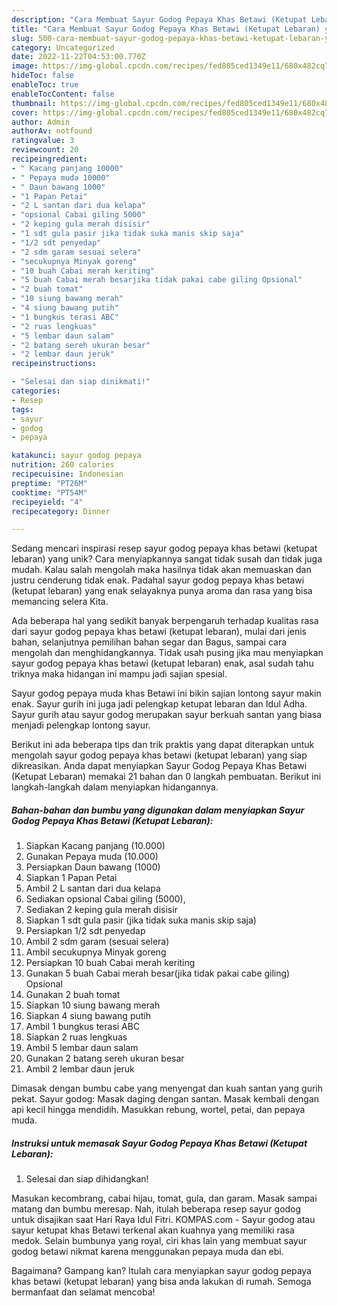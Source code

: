```yaml
---
description: "Cara Membuat Sayur Godog Pepaya Khas Betawi (Ketupat Lebaran) yang Bisa Manjain Lidah"
title: "Cara Membuat Sayur Godog Pepaya Khas Betawi (Ketupat Lebaran) yang Bisa Manjain Lidah"
slug: 500-cara-membuat-sayur-godog-pepaya-khas-betawi-ketupat-lebaran-yang-bisa-manjain-lidah
category: Uncategorized
date: 2022-11-22T04:53:00.770Z
image: https://img-global.cpcdn.com/recipes/fed805ced1349e11/680x482cq70/sayur-godog-pepaya-khas-betawi-ketupat-lebaran-foto-resep-utama.jpg
hideToc: false
enableToc: true
enableTocContent: false
thumbnail: https://img-global.cpcdn.com/recipes/fed805ced1349e11/680x482cq70/sayur-godog-pepaya-khas-betawi-ketupat-lebaran-foto-resep-utama.jpg
cover: https://img-global.cpcdn.com/recipes/fed805ced1349e11/680x482cq70/sayur-godog-pepaya-khas-betawi-ketupat-lebaran-foto-resep-utama.jpg
author: Admin
authorAv: notfound
ratingvalue: 3
reviewcount: 20
recipeingredient:
- " Kacang panjang 10000"
- " Pepaya muda 10000"
- " Daun bawang 1000"
- "1 Papan Petai"
- "2 L santan dari dua kelapa"
- "opsional Cabai giling 5000"
- "2 keping gula merah disisir"
- "1 sdt gula pasir jika tidak suka manis skip saja"
- "1/2 sdt penyedap"
- "2 sdm garam sesuai selera"
- "secukupnya Minyak goreng"
- "10 buah Cabai merah keriting"
- "5 buah Cabai merah besarjika tidak pakai cabe giling Opsional"
- "2 buah tomat"
- "10 siung bawang merah"
- "4 siung bawang putih"
- "1 bungkus terasi ABC"
- "2 ruas lengkuas"
- "5 lembar daun salam"
- "2 batang sereh ukuran besar"
- "2 lembar daun jeruk"
recipeinstructions:

- "Selesai dan siap dinikmati!"
categories:
- Resep
tags:
- sayur
- godog
- pepaya

katakunci: sayur godog pepaya 
nutrition: 260 calories
recipecuisine: Indonesian
preptime: "PT26M"
cooktime: "PT54M"
recipeyield: "4"
recipecategory: Dinner

---
```





Sedang mencari inspirasi resep sayur godog pepaya khas betawi (ketupat lebaran) yang unik? Cara menyiapkannya sangat tidak susah dan tidak juga mudah. Kalau salah mengolah maka hasilnya tidak akan memuaskan dan justru cenderung tidak enak. Padahal sayur godog pepaya khas betawi (ketupat lebaran) yang enak selayaknya punya aroma dan rasa yang bisa memancing selera Kita.





Ada beberapa hal yang sedikit banyak berpengaruh terhadap kualitas rasa dari sayur godog pepaya khas betawi (ketupat lebaran), mulai dari jenis bahan, selanjutnya pemilihan bahan segar dan Bagus, sampai cara mengolah dan menghidangkannya. Tidak usah pusing jika mau menyiapkan sayur godog pepaya khas betawi (ketupat lebaran) enak,      asal sudah tahu triknya maka hidangan ini mampu jadi sajian spesial.














Sayur godog pepaya muda khas Betawi ini bikin sajian lontong sayur makin enak. Sayur gurih ini juga jadi pelengkap ketupat lebaran dan Idul Adha. Sayur gurih atau sayur godog merupakan sayur berkuah santan yang biasa menjadi pelengkap lontong sayur.






Berikut ini ada beberapa tips dan trik praktis yang dapat diterapkan untuk mengolah sayur godog pepaya khas betawi (ketupat lebaran) yang siap dikreasikan. Anda dapat menyiapkan Sayur Godog Pepaya Khas Betawi (Ketupat Lebaran) memakai 21 bahan dan 0 langkah pembuatan. Berikut ini langkah-langkah dalam menyiapkan hidangannya.

<!--inarticleads1-->

##### Bahan-bahan dan bumbu yang digunakan dalam menyiapkan Sayur Godog Pepaya Khas Betawi (Ketupat Lebaran):

1. Siapkan  Kacang panjang (10.000)
1. Gunakan  Pepaya muda (10.000)
1. Persiapkan  Daun bawang (1000)
1. Siapkan 1 Papan Petai
1. Ambil 2 L santan dari dua kelapa
1. Sediakan opsional Cabai giling (5000),
1. Sediakan 2 keping gula merah disisir
1. Siapkan 1 sdt gula pasir (jika tidak suka manis skip saja)
1. Persiapkan 1/2 sdt penyedap
1. Ambil 2 sdm garam (sesuai selera)
1. Ambil secukupnya Minyak goreng
1. Persiapkan 10 buah Cabai merah keriting
1. Gunakan 5 buah Cabai merah besar(jika tidak pakai cabe giling) Opsional
1. Gunakan 2 buah tomat
1. Siapkan 10 siung bawang merah
1. Siapkan 4 siung bawang putih
1. Ambil 1 bungkus terasi ABC
1. Siapkan 2 ruas lengkuas
1. Ambil 5 lembar daun salam
1. Gunakan 2 batang sereh ukuran besar
1. Ambil 2 lembar daun jeruk


Dimasak dengan bumbu cabe yang menyengat dan kuah santan yang gurih pekat. Sayur godog: Masak daging dengan santan. Masak kembali dengan api kecil hingga mendidih. Masukkan rebung, wortel, petai, dan pepaya muda. 

<!--inarticleads2-->

##### Instruksi untuk memasak Sayur Godog Pepaya Khas Betawi (Ketupat Lebaran):


1. Selesai dan siap dihidangkan!

Masukan kecombrang, cabai hijau, tomat, gula, dan garam. Masak sampai matang dan bumbu meresap. Nah, itulah beberapa resep sayur godog untuk disajikan saat Hari Raya Idul Fitri. KOMPAS.com - Sayur godog atau sayur ketupat khas Betawi terkenal akan kuahnya yang memiliki rasa medok. Selain bumbunya yang royal, ciri khas lain yang membuat sayur godog betawi nikmat karena menggunakan pepaya muda dan ebi. 

Bagaimana? Gampang kan? Itulah cara menyiapkan sayur godog pepaya khas betawi (ketupat lebaran) yang bisa anda lakukan di rumah. Semoga bermanfaat dan selamat mencoba!

